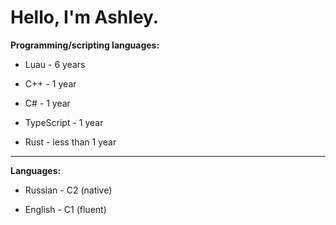 # Hello, I'm Ashley.

**Programming/scripting languages:**

* Luau - 6 years
 
* C++ - 1 year
 
* C# - 1 year
 
* TypeScript - 1 year

* Rust - less than 1 year

 ---

**Languages:**

* Russian - C2 (native)
 
* English - C1 (fluent)
